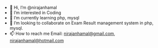 - 👋 Hi, I’m @nirajanhamal
- 👀 I’m interested in Coding
- 🌱 I’m currently learning php, mysql
- 💞️ I’m looking to collaborate on Exam Result management system in php, mysql.
- 📫 How to reach me
Email: nirajanhamal@gmail.com, nirajanhamal@hotmail.com


<!---
nirajanhamal/nirajanhamal is a ✨ special ✨ repository because its `README.md` (this file) appears on your GitHub profile.
You can click the Preview link to take a look at your changes.
--->
